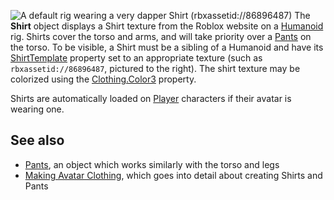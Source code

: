 ![A default rig wearing a very dapper Shirt (rbxassetid://86896487)](https://developer.roblox.com/assets/bltc8da647cb0295112/Shirt.jpg) The **Shirt** object displays a Shirt texture from the Roblox website on a [Humanoid](https://developer.roblox.com/en-us/api-reference/class/Humanoid) rig. Shirts cover the torso and arms, and will take priority over a [Pants](https://developer.roblox.com/en-us/api-reference/class/Pants) on the torso. To be visible, a Shirt must be a sibling of a Humanoid and have its [ShirtTemplate](https://developer.roblox.com/en-us/api-reference/property/Shirt/ShirtTemplate) property set to an appropriate texture (such as `rbxassetid://86896487`, pictured to the right). The shirt texture may be colorized using the [Clothing.Color3](https://developer.roblox.com/en-us/api-reference/property/Clothing/Color3) property.

Shirts are automatically loaded on [Player](https://developer.roblox.com/en-us/api-reference/class/Player) characters if their avatar is wearing one.

See also
--------

*   [Pants](https://developer.roblox.com/en-us/api-reference/class/Pants), an object which works similarly with the torso and legs
*   [Making Avatar Clothing](https://developer.roblox.com/articles/How-to-Make-Shirts-and-Pants-for-Roblox-Characters), which goes into detail about creating Shirts and Pants